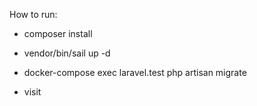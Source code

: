 How to run:

- composer install
- vendor/bin/sail up -d
- docker-compose exec laravel.test php artisan migrate

- visit 
